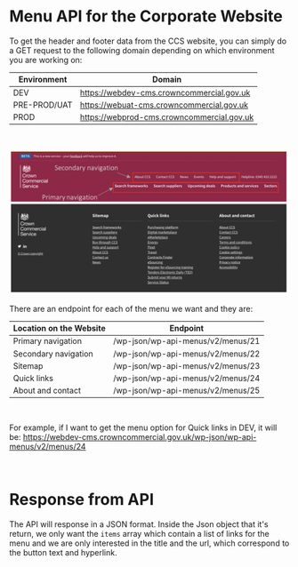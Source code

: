 # Menu API for the Corporate Website
To get the header and footer data from the CCS website, you can simply do a GET request to the following domain depending on which environment you are working on:

Environment | Domain
------------ | -------------
DEV | https://webdev-cms.crowncommercial.gov.uk
PRE-PROD/UAT | https://webuat-cms.crowncommercial.gov.uk
PROD | https://webprod-cms.crowncommercial.gov.uk

<br>

![Screenshot of the Corporate Website's header and footer](https://github.com/Crown-Commercial-Service/CCS-Frontend-Kit/blob/main/docs/header_and_footer.png?raw=true "Screenshot of the Corporate Website's header and footer")

There are an endpoint for each of the menu we want and they are:

Location on the Website| Endpoint
------------ | -------------
Primary navigation | /wp-json/wp-api-menus/v2/menus/21
Secondary navigation | /wp-json/wp-api-menus/v2/menus/22
Sitemap | /wp-json/wp-api-menus/v2/menus/23
Quick links | /wp-json/wp-api-menus/v2/menus/24
About and contact | /wp-json/wp-api-menus/v2/menus/25

<br>

For example, if I want to get the menu option for Quick links in DEV, it will be:
https://webdev-cms.crowncommercial.gov.uk/wp-json/wp-api-menus/v2/menus/24

<br>

# Response from API

The API will response in a JSON format. Inside the Json object that it's return, we only want the `items` array which contain a list of links for the menu and we are only interested in the title and the url, which correspond to the button text and hyperlink.
